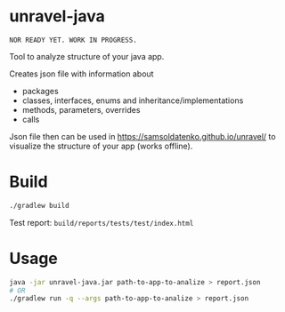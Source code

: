 # unravel-java

`NOR READY YET. WORK IN PROGRESS.`

Tool to analyze structure of your java app.

Creates json file with information about

* packages
* classes, interfaces, enums and inheritance/implementations
* methods, parameters, overrides
* calls

Json file then can be used in https://samsoldatenko.github.io/unravel/
to visualize the structure of your app (works offline).

# Build

```bash
./gradlew build
```

Test report: `build/reports/tests/test/index.html`

# Usage

```bash
java -jar unravel-java.jar path-to-app-to-analize > report.json
# OR
./gradlew run -q --args path-to-app-to-analize > report.json
```

